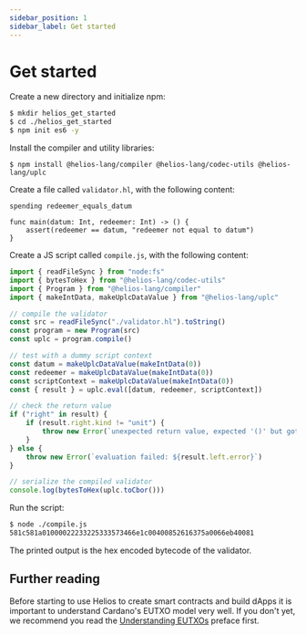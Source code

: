 ```yaml
---
sidebar_position: 1
sidebar_label: Get started
---
```

# Get started

Create a new directory and initialize npm:
```sh
$ mkdir helios_get_started
$ cd ./helios_get_started
$ npm init es6 -y
```

Install the compiler and utility libraries:
```
$ npm install @helios-lang/compiler @helios-lang/codec-utils @helios-lang/uplc
```

Create a file called `validator.hl`, with the following content:
```helios
spending redeemer_equals_datum

func main(datum: Int, redeemer: Int) -> () {
    assert(redeemer == datum, "redeemer not equal to datum")
}
```

Create a JS script called `compile.js`, with the following content:
```js
import { readFileSync } from "node:fs"
import { bytesToHex } from "@helios-lang/codec-utils"
import { Program } from "@helios-lang/compiler"
import { makeIntData, makeUplcDataValue } from "@helios-lang/uplc"

// compile the validator
const src = readFileSync("./validator.hl").toString()
const program = new Program(src)
const uplc = program.compile()

// test with a dummy script context
const datum = makeUplcDataValue(makeIntData(0))
const redeemer = makeUplcDataValue(makeIntData(0))
const scriptContext = makeUplcDataValue(makeIntData(0))
const { result } = uplc.eval([datum, redeemer, scriptContext])

// check the return value
if ("right" in result) {
    if (result.right.kind != "unit") {
        throw new Error(`unexpected return value, expected '()' but got '${result.right.toString()}'`)
    }
} else {
    throw new Error(`evaluation failed: ${result.left.error}`)
}

// serialize the compiled validator
console.log(bytesToHex(uplc.toCbor()))
```

Run the script:
```sh
$ node ./compile.js
581c581a01000022233225333573466e1c00400852616375a0066eb40081
```

The printed output is the hex encoded bytecode of the validator.

## Further reading

Before starting to use Helios to create smart contracts and build dApps it is important to understand Cardano's EUTXO model very well. If you don't yet, we recommend you read the [Understanding EUTXOs](./understanding-eutxos) preface first.